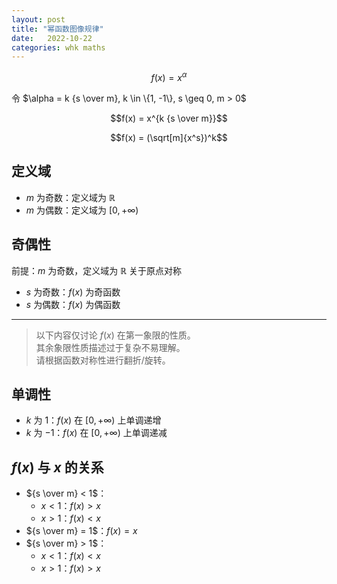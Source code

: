 ```yaml
---
layout: post
title: "幂函数图像规律"
date:   2022-10-22
categories: whk maths
---
```


$$f(x) = x^\alpha$$

令 $\alpha = k {s \over m}, k \in \{1, -1\}, s \geq 0, m > 0$

$$f(x) = x^{k {s \over m}}$$

$$f(x) = (\sqrt[m]{x^s})^k$$

## 定义域

* $m$ 为奇数：定义域为 $\mathbb{R}$
* $m$ 为偶数：定义域为 $[0, +\infty)$

## 奇偶性

前提：$m$ 为奇数，定义域为 $\mathbb{R}$ 关于原点对称

* $s$ 为奇数：$f(x)$ 为奇函数
* $s$ 为偶数：$f(x)$ 为偶函数

***

> 以下内容仅讨论 $f(x)$ 在第一象限的性质。  
> 其余象限性质描述过于复杂不易理解。  
> 请根据函数对称性进行翻折/旋转。

## 单调性

* $k$ 为 $1$：$f(x)$ 在 $[0, +\infty)$ 上单调递增
* $k$ 为 $-1$：$f(x)$ 在 $[0, +\infty)$ 上单调递减

## $f(x)$ 与 $x$ 的关系

* ${s \over m} < 1$：
    * $x < 1$：$f(x) > x$
    * $x > 1$：$f(x) < x$
* ${s \over m} = 1$：$f(x) = x$
* ${s \over m} > 1$：
    * $x < 1$：$f(x) < x$
    * $x > 1$：$f(x) > x$